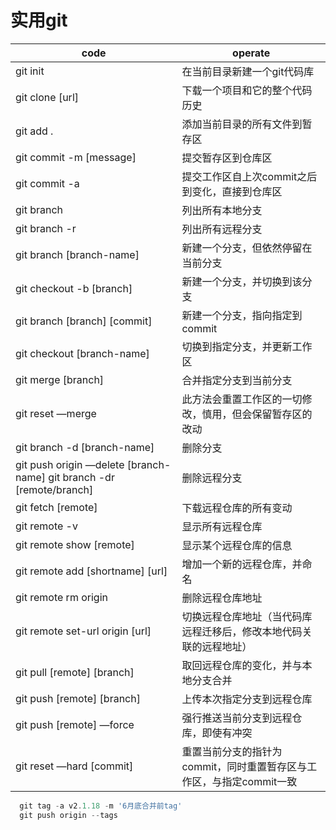 # 实用git

|   code    |   operate   |
|   ----    |   -------   |
| git init  | 在当前目录新建一个git代码库 |
| git clone [url] | 下载一个项目和它的整个代码历史 |
| git add .  | 添加当前目录的所有文件到暂存区 |
| git commit -m [message]  | 提交暂存区到仓库区 |
| git commit -a  | 提交工作区自上次commit之后到变化，直接到仓库区 |
| git branch  | 列出所有本地分支 |
| git branch -r  | 列出所有远程分支 |
| git branch [branch-name]  | 新建一个分支，但依然停留在当前分支 |
| git checkout -b [branch]  | 新建一个分支，并切换到该分支 |
| git branch [branch] [commit]  | 新建一个分支，指向指定到commit |
| git checkout [branch-name]  | 切换到指定分支，并更新工作区 |
| git merge [branch]  | 合并指定分支到当前分支 |
| git reset —merge  | 此方法会重置工作区的一切修改，慎用，但会保留暂存区的改动 |
| git branch -d [branch-name]  | 删除分支 |
| git push origin —delete [branch-name]    git branch -dr [remote/branch]  | 删除远程分支 |
| git fetch [remote]  | 下载远程仓库的所有变动 |
| git remote -v  | 显示所有远程仓库 |
| git remote show [remote]  | 显示某个远程仓库的信息 |
| git remote add [shortname] [url]  | 增加一个新的远程仓库，并命名 |
| git remote rm origin  | 删除远程仓库地址 |
| git remote set-url origin [url]  | 切换远程仓库地址（当代码库远程迁移后，修改本地代码关联的远程地址） |
| git pull [remote] [branch]  | 取回远程仓库的变化，并与本地分支合并 |
| git push [remote] [branch]  | 上传本次指定分支到远程仓库 |
| git push [remote] —force  | 强行推送当前分支到远程仓库，即使有冲突 |
| git reset —hard [commit]  | 重置当前分支的指针为commit，同时重置暂存区与工作区，与指定commit一致 |

```javascript
  git tag -a v2.1.18 -m '6月底合并前tag'  
  git push origin --tags
```